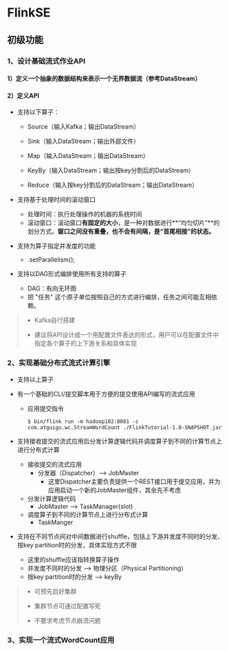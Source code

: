 # FlinkSE



## 初级功能



### 1、设计基础流式作业API



#### 1）定义一个抽象的数据结构来表示一个无界数据流（参考DataStream）



#### 2）定义API

+ 支持以下算子：

  + Source（输入Kafka；输出DataStream）

  + Sink（输入DataStream；输出外部文件）

  + Map（输入DataStream；输出DataStream）

  + KeyBy（输入DataStream；输出按key分割后的DataStream）

  + Reduce（输入按key分割后的DataStream；输出DataStream）



+ 支持基于处理时间的滚动窗口
  + 处理时间：执行处理操作的机器的系统时间
  + 滚动窗口：滚动窗口**有固定的大小**，是一种对数据进行**“均匀切片”**的划分方式。**窗口之间没有重叠，也不会有间隔，是“首尾相接”的状态。**



+ 支持为算子指定并发度的功能
  + .setParallelism();



+ 支持以DAG形式编排使用所有支持的算子
  + DAG：有向无环图
  + 把 "任务" 这个原子单位按照自己的方式进行编排，任务之间可能互相依赖。






> + Kafka自行搭建
>
> + 建议将API设计成一个用配置文件表达的形式，用户可以在配置文件中指定各个算子的上下游关系和具体实现



### 2、实现基础分布式流式计算引擎



+ 支持以上算子





+ 有一个基础的CLI/提交脚本用于方便的提交使用API编写的流式应用

  + 应用提交指令

    ```
    $ bin/flink run -m hadoop102:8081 -c com.atguigu.wc.StreamWordCount ./FlinkTutorial-1.0-SNAPSHOT.jar
    ```

    



+ 支持接收提交的流式应用后分发计算逻辑代码并调度算子到不同的计算节点上进行分布式计算
  + 接收提交的流式应用
    + 分发器（Dispatcher）--> JobMaster
      + 这里Dispatcher主要负责提供一个REST接口用于提交应用，并为应用启动一个新的JobMaster组件，其余先不考虑
  + 分发计算逻辑代码 
    + JobMaster --> TaskManager(slot)
  + 调度算子到不同的计算节点上进行分布式计算 
    + TaskManger





+ 支持在不同节点间对中间数据进行shuffle，包括上下游并发度不同时的分发、按key partition时的分发，具体实现方式不限
  + 这里的shuffle应该指转换算子操作
  + 并发度不同时的分发  -->  物理分区（Physical Partitioning）
  + 按key partition时的分发 --> keyBy





> + 可预先启好集群
>
> + 集群节点可通过配置写死
> + 不要求考虑节点崩溃问题



### 3、实现一个流式WordCount应用
